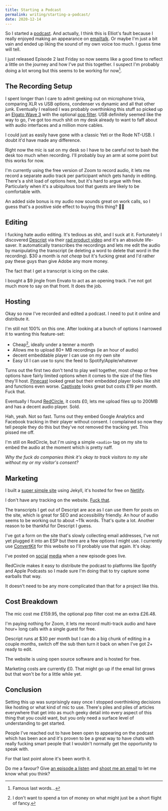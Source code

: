 ```yaml
---
title: Starting a Podcast
permalink: writing/starting-a-podcast/
date: 2020-12-14
---
```


So I started a [podcast](https://www.mql.fm/). And actually, I think this is Elliot's fault because I really enjoyed making an appearance on [emailtalk](https://www.emailtalk.fm/episodes/06-privacy-round-table-w-dylan-smith-jacques-corby-tuech-jay-oram). Or maybe I'm just a bit vain and ended up liking the sound of my own voice too much. I guess time will tell.

I just released Episode 2 last Friday so now seems like a good time to reflect a little on the journey and how I've put this together. I suspect I'm probably doing a lot wrong but this seems to be working for now[^1].


## The Recording Setup

I spent longer than I care to admit geeking out on microphone trivia, comparing XLR vs USB options, condenser vs dynamic and all that other junk. Eventually I realised I was probably overthinking this stuff so picked up an [Elgato Wave 3](https://www.elgato.com/en/wave-3) with the optional [pop filter](https://www.elgato.com/en/wave-pop-filter). USB definitely seemed like the way to go, I've got too much shit on my desk already to want to faff about with audio interfaces and a million more cables.

I could just as easily have gone with a classic Yeti or the Rode NT-USB. I doubt it'd have made any difference.

Right now the mic is sat on my desk so I have to be careful not to bash the desk too much when recording. I'll probably buy an arm at some point but this works for now.

I'm currently using the free version of Zoom to record audio, it lets me record a separate audio track per participant which gets handy in editing. There's a shit load of options here, but it's hard to argue with free. Particularly when it's a ubiquitous tool that guests are likely to be comfortable with.

An added side bonus is my audio now sounds great on work calls, so I guess that's a positive side effect to buying this thing? 🤷‍♂️


## Editing

I fucking hate audio editing. It's tedious as shit, and I suck at it. Fortunately I discovered [Descript](https://www.descript.com/podcasting) via their [rad product video](https://www.youtube.com/watch?v=Bl9wqNe5J8U) and it's an absolute life-saver. It automatically transcribes the recordings and lets me edit the audio by manipulating the transcript (ie deleting a word to delete that word in the recording). $30 a month is *not cheap* but it's fucking great and I'd rather pay these guys than give Adobe any more money.

The fact that I get a transcript is icing on the cake.

I bought a $9 jingle from Envato to act as an opening track. I've not got much more to say on that front. It does the job.


## Hosting

Okay so now I've recorded and edited a podcast. I need to put it online and distribute it.

I'm still not 100% on this one. After looking at a bunch of options I narrowed it to wanting this feature-set:

* Cheap[^2], ideally under a tenner a month
* Allows me to upload 80+ MB recordings (ie an hour of audio)
* decent embeddable player I can use on my own site
* Easy UI I can use to sync the feed to Spotify/Apple/whatever

Turns out the first two don't tend to play well together, most cheap or free options have fairly limited options when it comes to the size of the files they'll host. [Pinecast](https://www.pinecast.com/) looked great but their embedded player looks like shit and functions even worse. [Captivate](https://www.captivate.fm/) looks great but costs £19 per month. Fuck that.

Eventually I found [RedCircle](https://redcircle.com/), it costs £0, lets me upload files up to 200MB and has a decent audio player. Sold.

Hah, yeah. Not so fast. Turns out they embed Google Analytics and Facebook tracking in their player without consent. I complained so now they tell people they do this but they've not removed the tracking yet. This pissed me off.

I'm still on RedCircle, but I'm using a simple `<audio>` tag on my site to embed the audio at the moment which is pretty naff.

*Why the fuck do companies think it's okay to track visitors to my site without my or my visitor's consent?*

## Marketing

I built a [super simple site](https://www.mql.fm/) using Jekyll, it's hosted for free on [Netlify](https://www.netlify.com/).

I don't have any tracking on the website. [Fuck that](https://www.jacquescorbytuech.com/writing/marketers-addicted-bad-data).

The transcripts I get out of Descript are ace as I can use them for posts on the site, which is great for SEO and accessibility friendly. An hour of audio seems to be working out to about ~11k words. That's quite a lot. Another reason to be thankful for Descript I guess.

I've got a form on the site that's slowly collecting email addresses, I've not yet plugged it into an ESP but there are a few options I might use. I currently use [ConvertKit](https://convertkit.com/) for this website so I'll probably use that again. It's okay.

I've posted on [social](https://www.linkedin.com/posts/marketingops_talking-strategy-with-jenna-tiffany-activity-6740207867195916288-oZQx) [media](https://twitter.com/iamacyborg/status/1337337195208847362) when a new episode goes live.

RedCircle makes it easy to distribute the podcast to platforms like Spotify and Apple Podcasts so I made sure I'm doing that to try capture some earballs that way.

It doesn't need to be any more complicated than that for a project like this.

## Cost Breakdown

The mic cost me £159.95, the optional pop filter cost me an extra £26.48.

I'm paying nothing for Zoom, it lets me record multi-track audio and have hour+ long calls with a single guest for free.

Descript runs at $30 per month but I can do a big chunk of editing in a couple months, switch off the sub then turn it back on when I've got 2+ ready to edit.

The website is using open source software and is hosted for free.

Marketing costs are currently £0. That might go up if the email list grows but that won't be for a little while yet.

## Conclusion

Setting this up was surprisingly easy once I stopped overthinking decisions like hosting or what kind of mic to use. There's piles and piles of articles everywhere that get into as much geeky detail into every aspect of this thing that you could want, but you only need a surface level of understanding to get started.

People I've reached out to have been open to appearing on the podcast which has been ace and it's proven to be a great way to have chats with really fucking smart people that I wouldn't normally get the opportunity to speak with.

For that last point alone it's been worth it.

Do me a favour? Give [an episode a listen](https://www.mql.fm/) and <a href="mailto:jacquescorbytuech@gmail.com">shoot me an email</a> to let me know what you think?


[^1]: Famous last words...
[^2]: I don't want to spend a ton of money on what might just be a short flight of fancy.